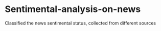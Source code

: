 # Sentimental-analysis-on-news
Classified the news sentimental status, collected from different sources
